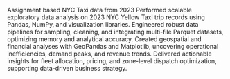 Assignment based NYC Taxi data from 2023
Performed scalable exploratory data analysis on 2023 NYC Yellow Taxi trip records using Pandas, NumPy, and visualization libraries.
Engineered robust data pipelines for sampling, cleaning, and integrating multi-file Parquet datasets, optimizing memory and analytical accuracy.
Created geospatial and financial analyses with GeoPandas and Matplotlib, uncovering operational inefficiencies, demand peaks, and revenue trends.
Delivered actionable insights for fleet allocation, pricing, and zone-level dispatch optimization, supporting data-driven business strategy.

